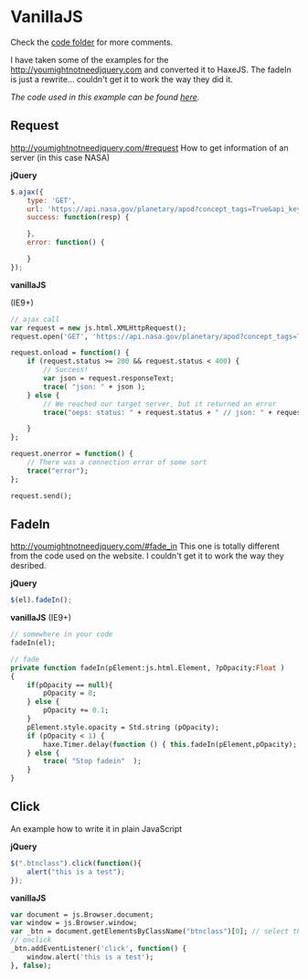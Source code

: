 # VanillaJS

Check the [code folder](https://github.com/MatthijsKamstra/haxejs/tree/master/03vanillajs/code) for more comments.

I have taken some of the examples for the <http://youmightnotneedjquery.com> and converted it to HaxeJS.
The fadeIn is just a rewrite... couldn't get it to work the way they did it.

_The code used in this example can be found [here](https://github.com/MatthijsKamstra/haxejs/tree/master/03vanillajs/code)._


## Request
<http://youmightnotneedjquery.com/#request>
How to get information of an server (in this case NASA)

**jQuery**
```js
$.ajax({
	type: 'GET',
	url: 'https://api.nasa.gov/planetary/apod?concept_tags=True&api_key=DEMO_KEY',
	success: function(resp) {

	},
	error: function() {

	}
});
```

**vanillaJS**

(IE9+)

```haxe
// ajax call
var request = new js.html.XMLHttpRequest();
request.open('GET', 'https://api.nasa.gov/planetary/apod?concept_tags=True&api_key=DEMO_KEY', true);

request.onload = function() {
	if (request.status >= 200 && request.status < 400) {
		// Success!
		var json = request.responseText;
		trace( "json: " + json );
	} else {
		// We reached our target server, but it returned an error
		trace("oeps: status: " + request.status + " // json: " + request.responseText);

	}
};

request.onerror = function() {
	// There was a connection error of some sort
	trace("error");
};

request.send();
```

## FadeIn
<http://youmightnotneedjquery.com/#fade_in>
This one is totally different from the code used on the website. I couldn't get it to work the way they desribed.

**jQuery**
```js
$(el).fadeIn();
```

**vanillaJS**
(IE9+)
```haxe
// somewhere in your code
fadeIn(el);

// fade
private function fadeIn(pElement:js.html.Element, ?pOpacity:Float )
{
	if(pOpacity == null){
		pOpacity = 0;
	} else {
		pOpacity += 0.1;
	}
	pElement.style.opacity = Std.string (pOpacity);
	if (pOpacity < 1) {
		haxe.Timer.delay(function () { this.fadeIn(pElement,pOpacity); },100);
	} else {
		trace( "Stop fadein"  );
	}
}
```




## Click

An example how to write it in plain JavaScript

**jQuery**
```js
$(".btnclass").click(function(){
	alert("this is a test");
});
```

**vanillaJS**

```haxe
var document = js.Browser.document;
var window = js.Browser.window;
var _btn = document.getElementsByClassName("btnclass")[0]; // select the first one
// onclick
_btn.addEventListener('click', function() {
	window.alert('this is a test');
}, false);
```

